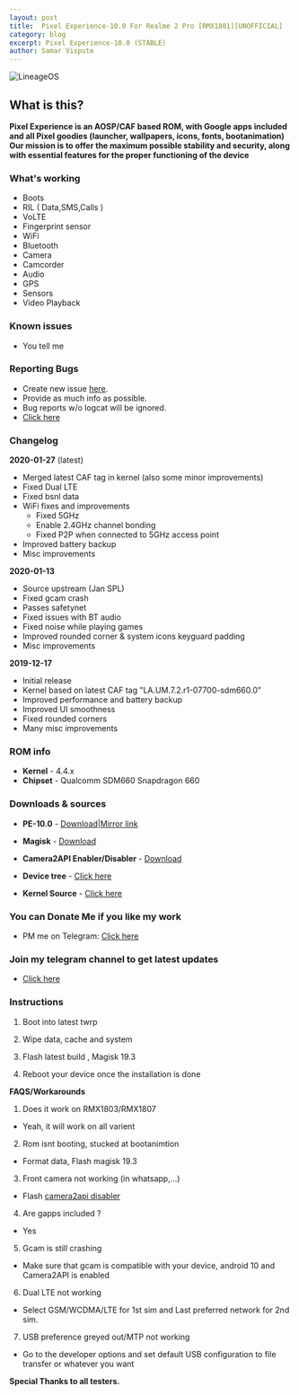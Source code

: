 ```yaml
---
layout: post
title:  Pixel Experience-10.0 For Realme 2 Pro [RMX1801][UNOFFICIAL]
category: blog
excerpt: Pixel Experience-10.0 (STABLE)
author: Samar Vispute
---
```


![LineageOS](https://img.xda-cdn.com/MOzKgPvLPaWB_b4AbFukRos8nB8=/https%3A%2F%2Fi.imgur.com%2FGtwTyCR.png)

## What is this?
**Pixel Experience is an AOSP/CAF based ROM, with Google apps included and all Pixel goodies (launcher, wallpapers, icons, fonts, bootanimation)
Our mission is to offer the maximum possible stability and security, along with essential features for the proper functioning of the device**

### What's working
* Boots
* RIL ( Data,SMS,Calls )
* VoLTE
* Fingerprint sensor
* WiFi
* Bluetooth
* Camera
* Camcorder
* Audio
* GPS
* Sensors
* Video Playback

### Known issues
* You tell me 

### Reporting Bugs
* Create new issue [here](https://github.com/SamarV-121/android_device_oppo_RMX1801/issues).
* Provide as much info as possible.
* Bug reports w/o logcat will be ignored.
* [Click here](https://github.com/nathanchance/Android-Tools/blob/master/Guides/Proper_Bug_Reporting.txt)

### Changelog
**2020-01-27** (latest)
* Merged latest CAF tag in kernel (also some minor improvements)
* Fixed Dual LTE
* Fixed bsnl data 
* WiFi fixes and improvements
  * Fixed 5GHz
  * Enable 2.4GHz channel bonding
  * Fixed P2P when connected to 5GHz access point
* Improved battery backup
* Misc improvements

**2020-01-13**
* Source upstream (Jan SPL)
* Fixed gcam crash
* Passes safetynet
* Fixed issues with BT audio
* Fixed noise while playing games
* Improved rounded corner & system icons keyguard padding
* Misc improvements

**2019-12-17**
* Initial release
* Kernel based on latest CAF tag "LA.UM.7.2.r1-07700-sdm660.0"
* Improved performance and battery backup
* Improved UI smoothness
* Fixed rounded corners
* Many misc improvements

### ROM info
* **Kernel** - 4.4.x
* **Chipset** - Qualcomm SDM660 Snapdragon 660

### Downloads & sources
* **PE-10.0** - [Download](https://github.com/SamarV-121/releases/releases/download/PixelExperience_RMX1801-10.0-20200126-1449-UNOFFICIAL-2301/PixelExperience_RMX1801-10.0-20200126-1449-UNOFFICIAL.zip)|[Mirror link]()
* **Magisk** - [Download](https://github.com/topjohnwu/Magisk/releases/tag/v19.3)
* **Camera2API Enabler/Disabler** - [Download](https://t.me/SamarV121_P/36)

* **Device tree** -  [Click here](https://github.com/SamarV-121/android_device_oppo_RMX1801)
* **Kernel Source** - [Click here](https://github.com/SamarV-121/android_kernel_oppo_sdm660)

### You can Donate Me if you like my work
* PM me on Telegram: [Click here](https://web.telegram.org/#/im?p=@SamarV121)

### Join my telegram channel to get latest updates
* [Click here](https://t.me/SamarV121_P)

### Instructions
1) Boot into latest twrp

2) Wipe data, cache and system

3) Flash latest build , Magisk 19.3

4) Reboot your device once the installation is done

**FAQS/Workarounds**

1) Does it work on RMX1803/RMX1807 
- Yeah, it will work on all varient

2) Rom isnt booting, stucked at bootanimtion
- Format data, Flash magisk 19.3 

3) Front camera not working (in whatsapp,...)
- Flash [camera2api disabler](https://t.me/SamarV121_P/36)

4) Are gapps included ? 
- Yes

5) Gcam is still crashing 
- Make sure that gcam is compatible with your device, android 10 and Camera2API is enabled

6) Dual LTE not working 
- Select GSM/WCDMA/LTE for 1st sim and Last preferred network for 2nd sim.

7) USB preference greyed out/MTP not working 
- Go to the developer options and set default USB configuration to file transfer or whatever you want

**Special Thanks to all testers.**
